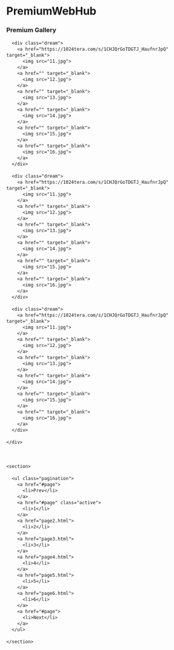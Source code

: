 # PremiumWebHub
<!DOCTYPE html>
<html lang="en">

<head>
  <meta charset="UTF-8">
  <meta name="viewport" content="width=device-width, initial-scale=1.0">
  <title>Premium Website</title>
  <link rel="stylesheet" href="style.css">
</head>

<body>
  <div class="container">
    <div class="heading">
      <h3>
        Premium <span>Gallery</span>
      </h3>
    </div>
    <div class="box">

      <div class="dream">
        <a href="https://1024tera.com/s/1CHJQrGoTDGTJ_HaufnrJpQ" target="_blank">
          <img src="11.jpg">
        </a>
        <a href="" target="_blank">
          <img src="12.jpg">
        </a>
        <a href="" target="_blank">
          <img src="13.jpg">
        </a>
        <a href="" target="_blank">
          <img src="14.jpg">
        </a>
        <a href="" target="_blank">
          <img src="15.jpg">
        </a>
        <a href="" target="_blank">
          <img src="16.jpg">
        </a>
      </div>

      <div class="dream">
        <a href="https://1024tera.com/s/1CHJQrGoTDGTJ_HaufnrJpQ" target="_blank">
          <img src="11.jpg">
        </a>
        <a href="" target="_blank">
          <img src="12.jpg">
        </a>
        <a href="" target="_blank">
          <img src="13.jpg">
        </a>
        <a href="" target="_blank">
          <img src="14.jpg">
        </a>
        <a href="" target="_blank">
          <img src="15.jpg">
        </a>
        <a href="" target="_blank">
          <img src="16.jpg">
        </a>
      </div>

      <div class="dream">
        <a href="https://1024tera.com/s/1CHJQrGoTDGTJ_HaufnrJpQ" target="_blank">
          <img src="11.jpg">
        </a>
        <a href="" target="_blank">
          <img src="12.jpg">
        </a>
        <a href="" target="_blank">
          <img src="13.jpg">
        </a>
        <a href="" target="_blank">
          <img src="14.jpg">
        </a>
        <a href="" target="_blank">
          <img src="15.jpg">
        </a>
        <a href="" target="_blank">
          <img src="16.jpg">
        </a>
      </div>

    </div>



    <section>

      <ul class="pagination">
        <a href="#page">
          <li>Prev</li>
        </a>
        <a href="#page" class="active">
          <li>1</li>
        </a>
        <a href="page2.html">
          <li>2</li>
        </a>
        <a href="page3.html">
          <li>3</li>
        </a>
        <a href="page4.html">
          <li>4</li>
        </a>
        <a href="page5.html">
          <li>5</li>
        </a>
        <a href="page6.html">
          <li>6</li>
        </a>
        <a href="#page">
          <li>Next</li>
        </a>
      </ul>

    </section>


  </div>

</body>

</html>
